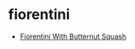 # fiorentini

 * [Fiorentini With Butternut Squash](../index/f/fiorentini-with-butternut-squash-51143810.json)
